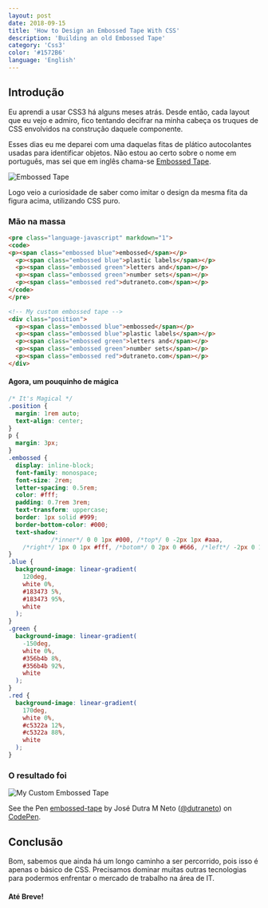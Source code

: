 ```yaml
---
layout: post
date: 2018-09-15
title: 'How to Design an Embossed Tape With CSS'
description: 'Building an old Embossed Tape'
category: 'Css3'
color: '#1572B6'
language: 'English'
---
```


## Introdução

<!-- a couple of months ago I started to learn CSS3 from scratch. From that day forward -->

Eu aprendi a usar CSS3 há alguns meses atrás. Desde então, cada layout que eu vejo e admiro, fico tentando decifrar na minha cabeça os truques de CSS envolvidos na construção daquele componente.

Esses dias eu me deparei com uma daquelas fitas de plático autocolantes usadas para identificar objetos. Não estou ao certo sobre o nome em português, mas sei que em inglês chama-se [Embossed Tape](https://en.wikipedia.org/wiki/Embossing_tape).

![Embossed Tape](/assets/images/embossed-plastic-label.jpg)

Logo veio a curiosidade de saber como imitar o design da mesma fita da figura acima, utilizando CSS puro.

### Mão na massa
```html
<pre class="language-javascript" markdown="1">
<code>
<p><span class="embossed blue">embossed</span></p>
  <p><span class="embossed blue">plastic labels</span></p>
  <p><span class="embossed green">letters and</span></p>
  <p><span class="embossed green">number sets</span></p>
  <p><span class="embossed red">dutraneto.com</span></p>
</code>
</pre>
```
```html
<!-- My custom embossed tape -->
<div class="position">
  <p><span class="embossed blue">embossed</span></p>
  <p><span class="embossed blue">plastic labels</span></p>
  <p><span class="embossed green">letters and</span></p>
  <p><span class="embossed green">number sets</span></p>
  <p><span class="embossed red">dutraneto.com</span></p>
</div>
```

#### Agora, um pouquinho de mágica

```css
/* It's Magical */
.position {
  margin: 1rem auto;
  text-align: center;
}
p {
  margin: 3px;
}
.embossed {
  display: inline-block;
  font-family: monospace;
  font-size: 2rem;
  letter-spacing: 0.5rem;
  color: #fff;
  padding: 0.7rem 3rem;
  text-transform: uppercase;
  border: 1px solid #999;
  border-bottom-color: #000;
  text-shadow:
            /*inner*/ 0 0 1px #000, /*top*/ 0 -2px 1px #aaa,
    /*right*/ 1px 0 1px #fff, /*botom*/ 0 2px 0 #666, /*left*/ -2px 0 1px #aaa;
}
.blue {
  background-image: linear-gradient(
    120deg,
    white 0%,
    #183473 5%,
    #183473 95%,
    white
  );
}
.green {
  background-image: linear-gradient(
    -150deg,
    white 0%,
    #356b4b 8%,
    #356b4b 92%,
    white
  );
}
.red {
  background-image: linear-gradient(
    170deg,
    white 0%,
    #c5322a 12%,
    #c5322a 88%,
    white
  );
}
```

### O resultado foi

![My Custom Embossed Tape](/assets/images/my-custom-embossed-tape.png)

<p data-height="265" data-theme-id="dark" data-slug-hash="LJJbby" data-default-tab="css,result" data-user="dutraneto" data-pen-title="embossed-tape" data-preview="true" class="codepen">See the Pen <a href="https://codepen.io/dutraneto/pen/LJJbby/">embossed-tape</a> by José Dutra M Neto (<a href="https://codepen.io/dutraneto">@dutraneto</a>) on <a href="https://codepen.io">CodePen</a>.</p>
<script async src="https://static.codepen.io/assets/embed/ei.js"></script>

## Conclusão

Bom, sabemos que ainda há um longo caminho a ser percorrido, pois isso é apenas o básico de CSS. Precisamos dominar muitas outras tecnologias para podermos enfrentar o mercado de trabalho na área de IT.

#### Até Breve!
